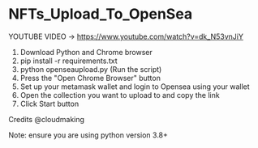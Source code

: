 # NFTs_Upload_To_OpenSea
YOUTUBE VIDEO -> https://www.youtube.com/watch?v=dk_N53vnJiY

1. Download Python and Chrome browser 
2. pip install -r requirements.txt
5. python openseaupload.py (Run the script)
7. Press the "Open Chrome Browser" button
8. Set up your metamask wallet and login to Opensea using your wallet
9. Open the collection you want to upload to and copy the link
12. Click Start button


Credits @cloudmaking 

Note: ensure you are using python version 3.8+
